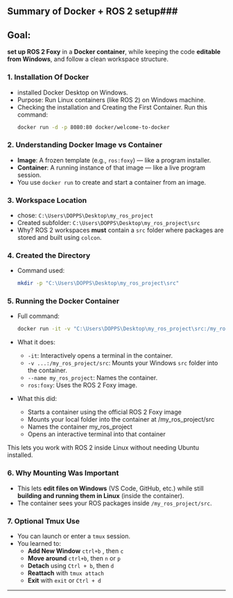 ## **Summary of Docker + ROS 2 setup**###



## Goal:

**set up ROS 2 Foxy** in a **Docker container**, while keeping the code **editable from Windows**, and follow a clean workspace structure.



### 1. **Installation Of Docker**

* installed Docker Desktop on Windows.
* Purpose: Run Linux containers (like ROS 2) on Windows machine.
* Checking the installation and Creating the First Container. Run this command:
   ```bash
  docker run -d -p 8080:80 docker/welcome-to-docker
  ```



### 2. **Understanding Docker Image vs Container**

* **Image**: A frozen template (e.g., `ros:foxy`) — like a program installer.
* **Container**: A running instance of that image — like a live program session.
* You use `docker run` to create and start a container from an image.



### 3. **Workspace Location**

* chose:
  `C:\Users\DOPPS\Desktop\my_ros_project`
* Created subfolder:
  `C:\Users\DOPPS\Desktop\my_ros_project\src`
* Why? ROS 2 workspaces **must** contain a `src` folder where packages are stored and built using `colcon`.



### 4. **Created the Directory**

* Command used:

  ```bash
  mkdir -p "C:\Users\DOPPS\Desktop\my_ros_project\src"
  ```


### 5. **Running the Docker Container**

* Full command:

  ```bash
  docker run -it -v "C:\Users\DOPPS\Desktop\my_ros_project\src:/my_ros_project/src" --name my_ros_project ros:foxy
  ```
* What it does:

  * `-it`: Interactively opens a terminal in the container.
  * `-v ...:/my_ros_project/src`: Mounts your Windows `src` folder into the container.
  * `--name my_ros_project`: Names the container.
  * `ros:foxy`: Uses the ROS 2 Foxy image.

* What this did:

  * Starts a container using the official ROS 2 Foxy image
  * Mounts your local folder into the container at /my_ros_project/src
  * Names the container my_ros_project
  * Opens an interactive terminal into that container

This lets you work with ROS 2 inside Linux without needing Ubuntu installed.  



### 6. **Why Mounting Was Important**

* This lets  **edit files on Windows** (VS Code, GitHub, etc.) while still **building and running them in Linux** (inside the container).
* The container sees your ROS packages inside `/my_ros_project/src`.



### 7. **Optional Tmux Use**

* You can launch or enter a `tmux` session.
* You learned to:
  * **Add New Window** `ctrl+b` , then `c`
  * **Move around** `ctrl+b`, then `n` or `p`
  * **Detach** using `Ctrl + b`, then `d`
  * **Reattach** with `tmux attach`
  * **Exit** with `exit` or `Ctrl + d`

---
